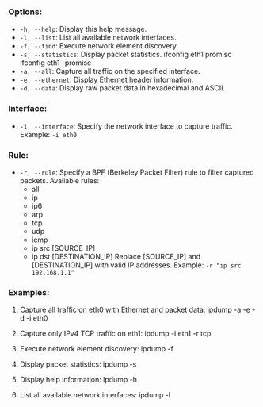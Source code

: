 
### Options:

- `-h, --help`: Display this help message.
- `-l, --list`: List all available network interfaces.
- `-f, --find`: Execute network element discovery.
- `-s, --statistics`: Display packet statistics.
                      ifconfig eth1 promisc
                      ifconfig eth1 -promisc
- `-a, --all`: Capture all traffic on the specified interface.
- `-e, --ethernet`: Display Ethernet header information.
- `-d, --data`: Display raw packet data in hexadecimal and ASCII.

### Interface:

- `-i, --interface`: Specify the network interface to capture traffic.
  Example: `-i eth0`

### Rule:

- `-r, --rule`: Specify a BPF (Berkeley Packet Filter) rule to filter captured packets.
  Available rules:
  - all
  - ip
  - ip6
  - arp
  - tcp
  - udp
  - icmp
  - ip src [SOURCE_IP]
  - ip dst [DESTINATION_IP]
  Replace [SOURCE_IP] and [DESTINATION_IP] with valid IP addresses.
  Example: `-r "ip src 192.168.1.1"`

### Examples:

1. Capture all traffic on eth0 with Ethernet and packet data:
ipdump -a -e -d -i eth0

2. Capture only IPv4 TCP traffic on eth1:
ipdump -i eth1 -r tcp

3. Execute network element discovery:
ipdump -f

4. Display packet statistics:
ipdump -s


5. Display help information:
ipdump -h

6. List all available network interfaces:
ipdump -l